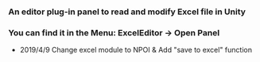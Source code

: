 ### An editor plug-in panel to read and modify Excel file in Unity
### You can find it in the Menu: ExcelEditor -> Open Panel
* 2019/4/9 Change excel module to NPOI & Add "save to excel" function